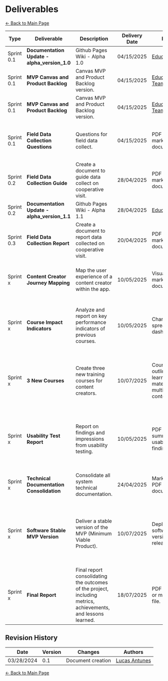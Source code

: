 
# **Deliverables**

[← Back to Main Page](../../index.md)

| Type       | Deliverable                                  | Description                                                                                                   | Delivery Date | Format                                                                                                                      | Acceptance Criteria                                                                              | Team      |
|------------|----------------------------------------------|---------------------------------------------------------------------------------------------------------------|---------------|-----------------------------------------------------------------------------------------------------------------------------|--------------------------------------------------------------------------------------------------|-----------|
| Sprint 0.1 | **Documentation Update - alpha_version_1.0** | Github Pages Wiki - Alpha 1.0                                                                                 | 04/15/2025    | [Educado Wiki](https://erasmusegalitarian.github.io/educado-docs/)                                                          | Reviewed by PM and SM.                                                                           | Software  |
| Sprint 0.1 | **MVP Canvas and Product Backlog**           | Canvas MVP and Product Backlog version.                                                                       | 04/15/2025    | [Educado Teams - PSP 2](https://unbbr.sharepoint.com/:f:/s/EGP_SDG/EvNBg-hBVtVGvyPH827wxOgBcMnOD9OiZ9_ot-slPfxjZw?e=RsIhSY) | Reviewed by PM and SM.                                                                           | PSP2      |
| Sprint 0.1 | **MVP Canvas and Product Backlog**           | Canvas MVP and Product Backlog version.                                                                       | 04/15/2025    | [Educado Teams - PSP 5](https://unbbr.sharepoint.com/:f:/s/EGP_SDG/EvNBg-hBVtVGvyPH827wxOgBcMnOD9OiZ9_ot-slPfxjZw?e=RsIhSY) | Reviewed by PM and SM.                                                                           | PSP5      |
| Sprint 0.1 | **Field Data Collection Questions**          | Questions for field data collect.                                                                             | 04/15/2025    | PDF document, markdown documentation.                                                                                       | Reviewed by PSP2, PSP5 and software team. Reviewed by PM and SM                                  | Saxion    |
| Sprint 0.2 | **Field Data Collection Guide**              | Create a document to guide data collect on cooperative visit.                                                 | 28/04/2025    | PDF quide, markdown documentation.                                                                                          | Reviewed by PM and SM.                                                                           | All       |
| Sprint 0.2 | **Documentation Update - alpha_version_1.1** | Github Pages Wiki - Alpha 1.1                                                                                 | 28/04/2025    | [Educado Wiki](https://erasmusegalitarian.github.io/educado-docs/)                                                          | Reviewed by PM and SM.                                                                           | Software  |
| Sprint 0.3 | **Field Data Collection Report**             | Create a document to report data collected on cooperative visit.                                              | 20/04/2025    | PDF quide, markdown documentation.                                                                                          | Reviewed by PM and SM.                                                                           | All       |
| Sprint x   | **Content Creator Journey Mapping**          | Map the user experience of a content creator within the app.                                                  | 10/05/2025    | Visual map, markdown documentation.                                                                                         | Complete journey map with clear stages. Reviewed by PM and SM.                                   | PSP2      |
| Sprint x   | **Course Impact Indicators**                 | Analyze and report on key performance indicators of previous courses.                                         | 10/05/2025    | Charts, reports, spreadsheet dashboards.                                                                                    | Indicators include engagement, completion, satisfaction. Analysis reviewed with insights.        | PSP5      |
| Sprint x   | **3 New Courses**                            | Create three new training courses for content creators.                                                       | 10/07/2025    | Course outlines, learning materials, multimedia content.                                                                    | Courses meet learning goals. Content reviewed and tested with at least 1 test user per course.   | PSP2      |
| Sprint x   | **Usability Test Report**                    | Report on findings and impressions from usability testing.                                                    | 10/05/2025    | PDF report, summary of usability test findings.                                                                             | Test results show improvements based on feedback. Reviewed and validated by PM and stakeholders. | PSP5      |
| Sprint x   | **Technical Documentation Consolidation**    | Consolidate all system technical documentation.                                                               | 24/04/2025    | Markdown or PDF documentation.                                                                                              | Reviewed by dev team and PM. No critical gaps identified.                                        | Software  |
| Sprint x   | **Software Stable MVP Version**              | Deliver a stable version of the MVP (Minimum Viable Product).                                                 | 10/07/2025    | Deployed software version, release notes.                                                                                   | All critical features implemented and tested. No showstopper bugs. Approved by PM and QA team.   | Software  |
| Sprint x   | **Final Report**                             | Final report consolidating the outcomes of the project, including metrics, achievements, and lessons learned. | 18/07/2025    | PDF document or markdown file.                                                                                              | All project outcomes documented. Approved by PM and all teams.                                   | All Teams |

## Revision History

| Date       | Version | Changes           | Authors                                            |
|------------|---------|-------------------|----------------------------------------------------|
| 03/28/2024 | 0.1     | Document creation | [Lucas Antunes](https://github.com/LucasGSAntunes) |

[← Back to Main Page](../../index.md)
